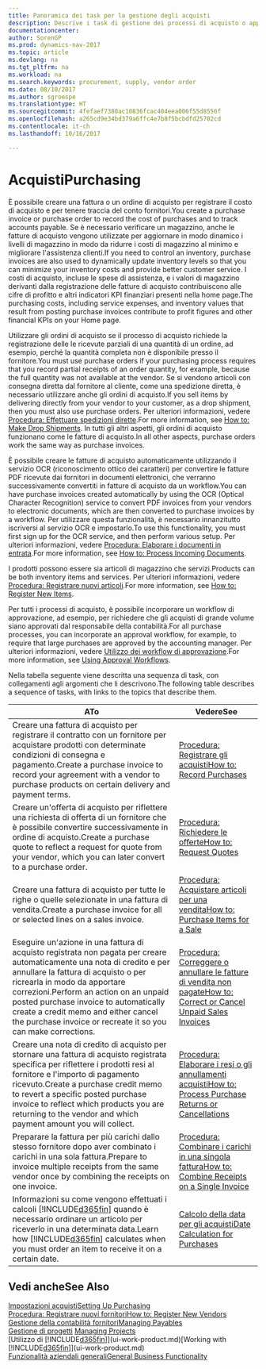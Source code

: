 ```yaml
---
title: Panoramica dei task per la gestione degli acquisti
description: Descrive i task di gestione dei processi di acquisto o approvvigionamento, incluso l'utilizzo delle fatture di acquisto e degli ordini di acquisto.
documentationcenter: 
author: SorenGP
ms.prod: dynamics-nav-2017
ms.topic: article
ms.devlang: na
ms.tgt_pltfrm: na
ms.workload: na
ms.search.keywords: procurement, supply, vendor order
ms.date: 08/10/2017
ms.author: sgroespe
ms.translationtype: HT
ms.sourcegitcommit: 4fefaef7380ac10836fcac404eea006f55d8556f
ms.openlocfilehash: a265cd9e34bd379a6ffc4e7b8f5bcbdfd25702cd
ms.contentlocale: it-ch
ms.lasthandoff: 10/16/2017

---
```

# <a name="purchasing"></a><span data-ttu-id="b4bda-103">Acquisti</span><span class="sxs-lookup"><span data-stu-id="b4bda-103">Purchasing</span></span>
<span data-ttu-id="b4bda-104">È possibile creare una fattura o un ordine di acquisto per registrare il costo di acquisto e per tenere traccia del conto fornitori.</span><span class="sxs-lookup"><span data-stu-id="b4bda-104">You create a purchase invoice or purchase order to record the cost of purchases and to track accounts payable.</span></span> <span data-ttu-id="b4bda-105">Se è necessario verificare un magazzino, anche le fatture di acquisto vengono utilizzate per aggiornare in modo dinamico i livelli di magazzino in modo da ridurre i costi di magazzino al minimo e migliorare l'assistenza clienti.</span><span class="sxs-lookup"><span data-stu-id="b4bda-105">If you need to control an inventory, purchase invoices are also used to dynamically update inventory levels so that you can minimize your inventory costs and provide better customer service.</span></span> <span data-ttu-id="b4bda-106">I costi di acquisto, incluse le spese di assistenza, e i valori di magazzino derivanti dalla registrazione delle fatture di acquisto contribuiscono alle cifre di profitto e altri indicatori KPI finanziari presenti nella home page.</span><span class="sxs-lookup"><span data-stu-id="b4bda-106">The purchasing costs, including service expenses, and inventory values that result from posting purchase invoices contribute to profit figures and other financial KPIs on your Home page.</span></span>

<span data-ttu-id="b4bda-107">Utilizzare gli ordini di acquisto se il processo di acquisto richiede la registrazione delle le ricevute parziali di una quantità di un ordine, ad esempio, perché la quantità completa non è disponibile presso il fornitore.</span><span class="sxs-lookup"><span data-stu-id="b4bda-107">You must use purchase orders if your purchasing process requires that you record partial receipts of an order quantity, for example, because the full quantity was not available at the vendor.</span></span> <span data-ttu-id="b4bda-108">Se si vendono articoli con consegna diretta dal fornitore al cliente, come una spedizione diretta, è necessario utilizzare anche gli ordini di acquisto.</span><span class="sxs-lookup"><span data-stu-id="b4bda-108">If you sell items by delivering directly from your vendor to your customer, as a drop shipment, then you must also use purchase orders.</span></span> <span data-ttu-id="b4bda-109">Per ulteriori informazioni, vedere [Procedura: Effettuare spedizioni dirette](sales-how-drop-shipment.md).</span><span class="sxs-lookup"><span data-stu-id="b4bda-109">For more information, see [How to: Make Drop Shipments](sales-how-drop-shipment.md).</span></span> <span data-ttu-id="b4bda-110">In tutti gli altri aspetti, gli ordini di acquisto funzionano come le fatture di acquisto.</span><span class="sxs-lookup"><span data-stu-id="b4bda-110">In all other aspects, purchase orders work the same way as purchase invoices.</span></span>

<span data-ttu-id="b4bda-111">È possibile creare le fatture di acquisto automaticamente utilizzando il servizio OCR (riconoscimento ottico dei caratteri) per convertire le fatture PDF ricevute dai fornitori in documenti elettronici, che verranno successivamente convertiti in fatture di acquisto da un workflow.</span><span class="sxs-lookup"><span data-stu-id="b4bda-111">You can have purchase invoices created automatically by using the OCR (Optical Character Recognition) service to convert PDF invoices from your vendors to electronic documents, which are then converted to purchase invoices by a workflow.</span></span> <span data-ttu-id="b4bda-112">Per utilizzare questa funzionalità, è necessario innanzitutto iscriversi al servizio OCR e impostarlo.</span><span class="sxs-lookup"><span data-stu-id="b4bda-112">To use this functionality, you must first sign up for the OCR service, and then perform various setup.</span></span> <span data-ttu-id="b4bda-113">Per ulteriori informazioni, vedere [Procedura: Elaborare i documenti in entrata](across-process-income-documents.md).</span><span class="sxs-lookup"><span data-stu-id="b4bda-113">For more information, see [How to: Process Incoming Documents](across-process-income-documents.md).</span></span>      

<span data-ttu-id="b4bda-114">I prodotti possono essere sia articoli di magazzino che servizi.</span><span class="sxs-lookup"><span data-stu-id="b4bda-114">Products can be both inventory items and services.</span></span> <span data-ttu-id="b4bda-115">Per ulteriori informazioni, vedere [Procedura: Registrare nuovi articoli](inventory-how-register-new-items.md).</span><span class="sxs-lookup"><span data-stu-id="b4bda-115">For more information, see [How to: Register New Items](inventory-how-register-new-items.md).</span></span>

<span data-ttu-id="b4bda-116">Per tutti i processi di acquisto, è possibile incorporare un workflow di approvazione, ad esempio, per richiedere che gli acquisti di grande volume siano approvati dal responsabile della contabilità.</span><span class="sxs-lookup"><span data-stu-id="b4bda-116">For all purchase processes, you can incorporate an approval workflow, for example, to require that large purchases are approved by the accounting manager.</span></span> <span data-ttu-id="b4bda-117">Per ulteriori informazioni, vedere [Utilizzo dei workflow di approvazione](across-how-use-approval-workflows.md).</span><span class="sxs-lookup"><span data-stu-id="b4bda-117">For more information, see [Using Approval Workflows](across-how-use-approval-workflows.md).</span></span>

<span data-ttu-id="b4bda-118">Nella tabella seguente viene descritta una sequenza di task, con collegamenti agli argomenti che li descrivono.</span><span class="sxs-lookup"><span data-stu-id="b4bda-118">The following table describes a sequence of tasks, with links to the topics that describe them.</span></span>

| <span data-ttu-id="b4bda-119">A</span><span class="sxs-lookup"><span data-stu-id="b4bda-119">To</span></span> | <span data-ttu-id="b4bda-120">Vedere</span><span class="sxs-lookup"><span data-stu-id="b4bda-120">See</span></span> |
| --- | --- |
| <span data-ttu-id="b4bda-121">Creare una fattura di acquisto per registrare il contratto con un fornitore per acquistare prodotti con determinate condizioni di consegna e pagamento.</span><span class="sxs-lookup"><span data-stu-id="b4bda-121">Create a purchase invoice to record your agreement with a vendor to purchase products on certain delivery and payment terms.</span></span> |[<span data-ttu-id="b4bda-122">Procedura: Registrare gli acquisti</span><span class="sxs-lookup"><span data-stu-id="b4bda-122">How to: Record Purchases</span></span>](purchasing-how-record-purchases.md) |
|<span data-ttu-id="b4bda-123">Creare un'offerta di acquisto per riflettere una richiesta di offerta di un fornitore che è possibile convertire successivamente in ordine di acquisto.</span><span class="sxs-lookup"><span data-stu-id="b4bda-123">Create a purchase quote to reflect a request for quote from your vendor, which you can later convert to a purchase order.</span></span>|[<span data-ttu-id="b4bda-124">Procedura: Richiedere le offerte</span><span class="sxs-lookup"><span data-stu-id="b4bda-124">How to: Request Quotes</span></span>](purchasing-how-request-quotes.md)|
| <span data-ttu-id="b4bda-125">Creare una fattura di acquisto per tutte le righe o quelle selezionate in una fattura di vendita.</span><span class="sxs-lookup"><span data-stu-id="b4bda-125">Create a purchase invoice for all or selected lines on a sales invoice.</span></span> |[<span data-ttu-id="b4bda-126">Procedura: Acquistare articoli per una vendita</span><span class="sxs-lookup"><span data-stu-id="b4bda-126">How to: Purchase Items for a Sale</span></span>](purchasing-how-purchase-products-sale.md) |
| <span data-ttu-id="b4bda-127">Eseguire un'azione in una fattura di acquisto registrata non pagata per creare automaticamente una nota di credito e per annullare la fattura di acquisto o per ricrearla in modo da apportare correzioni.</span><span class="sxs-lookup"><span data-stu-id="b4bda-127">Perform an action on an unpaid posted purchase invoice to automatically create a credit memo and either cancel the purchase invoice or recreate it so you can make corrections.</span></span> |[<span data-ttu-id="b4bda-128">Procedura: Correggere o annullare le fatture di vendita non pagate</span><span class="sxs-lookup"><span data-stu-id="b4bda-128">How to: Correct or Cancel Unpaid Sales Invoices</span></span>](purchasing-how-correct-cancel-unpaid-purchase-invoices.md) |
| <span data-ttu-id="b4bda-129">Creare una nota di credito di acquisto per stornare una fattura di acquisto registrata specifica per riflettere i prodotti resi al fornitore e l'importo di pagamento ricevuto.</span><span class="sxs-lookup"><span data-stu-id="b4bda-129">Create a purchase credit memo to revert a specific posted purchase invoice to reflect which products you are returning to the vendor and which payment amount you will collect.</span></span> |[<span data-ttu-id="b4bda-130">Procedura: Elaborare i resi o gli annullamenti acquisti</span><span class="sxs-lookup"><span data-stu-id="b4bda-130">How to: Process Purchase Returns or Cancellations</span></span>](purchasing-how-register-new-vendors.md) |
|<span data-ttu-id="b4bda-131">Preparare la fattura per più carichi dallo stesso fornitore dopo aver combinato i carichi in una sola fattura.</span><span class="sxs-lookup"><span data-stu-id="b4bda-131">Prepare to invoice multiple receipts from the same vendor once by combining the receipts on one invoice.</span></span>|[<span data-ttu-id="b4bda-132">Procedura: Combinare i carichi in una singola fattura</span><span class="sxs-lookup"><span data-stu-id="b4bda-132">How to: Combine Receipts on a Single Invoice</span></span>](purchasing-how-to-combine-receipts.md)|
| <span data-ttu-id="b4bda-133">Informazioni su come vengono effettuati i calcoli [!INCLUDE[d365fin](includes/d365fin_md.md)] quando è necessario ordinare un articolo per riceverlo in una determinata data.</span><span class="sxs-lookup"><span data-stu-id="b4bda-133">Learn how [!INCLUDE[d365fin](includes/d365fin_md.md)] calculates when you must order an item to receive it on a certain date.</span></span>|[<span data-ttu-id="b4bda-134">Calcolo della data per gli acquisti</span><span class="sxs-lookup"><span data-stu-id="b4bda-134">Date Calculation for Purchases</span></span>](purchasing-date-calculation-for-purchases.md)|

## <a name="see-also"></a><span data-ttu-id="b4bda-135">Vedi anche</span><span class="sxs-lookup"><span data-stu-id="b4bda-135">See Also</span></span>
[<span data-ttu-id="b4bda-136">Impostazioni acquisti</span><span class="sxs-lookup"><span data-stu-id="b4bda-136">Setting Up Purchasing</span></span>](purchasing-setup-purchasing.md)  
[<span data-ttu-id="b4bda-137">Procedura: Registrare nuovi fornitori</span><span class="sxs-lookup"><span data-stu-id="b4bda-137">How to: Register New Vendors</span></span>](purchasing-how-register-new-vendors.md)  
[<span data-ttu-id="b4bda-138">Gestione della contabilità fornitori</span><span class="sxs-lookup"><span data-stu-id="b4bda-138">Managing Payables</span></span>](payables-manage-payables.md)  
<span data-ttu-id="b4bda-139">[Gestione di progetti](projects-manage-projects.md)  </span><span class="sxs-lookup"><span data-stu-id="b4bda-139">[Managing Projects](projects-manage-projects.md)  </span></span>  
<span data-ttu-id="b4bda-140">[Utilizzo di [!INCLUDE[d365fin](includes/d365fin_md.md)]](ui-work-product.md)</span><span class="sxs-lookup"><span data-stu-id="b4bda-140">[Working with [!INCLUDE[d365fin](includes/d365fin_md.md)]](ui-work-product.md)</span></span>  
[<span data-ttu-id="b4bda-141">Funzionalità aziendali generali</span><span class="sxs-lookup"><span data-stu-id="b4bda-141">General Business Functionality</span></span>](ui-across-business-areas.md)

## 

